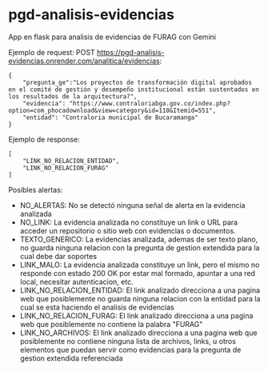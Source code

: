 # pgd-analisis-evidencias
App en flask para analisis de evidencias de FURAG con Gemini

Ejemplo de request:
POST https://pgd-analisis-evidencias.onrender.com/analitica/evidencias:
```
{
    "pregunta_ge":"Los proyectos de transformación digital aprobados en el comité de gestión y desempeño institucional están sustentados en los resultados de la arquitectura?",
    "evidencia": "https://www.contraloriabga.gov.co/index.php?option=com_phocadownload&view=category&id=110&Itemid=551",
    "entidad": "Contraloria municipal de Bucaramanga"
}
```

Ejemplo de response:
```
[
    "LINK_NO_RELACION_ENTIDAD",
    "LINK_NO_RELACION_FURAG"
]
```

Posibles alertas:

- NO_ALERTAS: No se detectó ninguna señal de alerta en la evidencia analizada
- NO_LINK: La evidencia analizada no constituye un link o URL para acceder un repositorio o sitio web con evidencias o documentos.
- TEXTO_GENERICO: La evidencias analizada, ademas de ser texto plano, no guarda ninguna relacion con la pregunta de gestion extendida para la cual debe dar soportes
- LINK_MALO: La evidencia analizada constituye un link, pero el mismo no responde con estado 200 OK por estar mal formado, apuntar a una red local, necesitar autenticacion, etc.
- LINK_NO_RELACION_ENTIDAD:  El link analizado direcciona a una pagina web que posiblemente no guarda ninguna relacion con la entidad para la cual se esta haciendo el analisis de evidencias
- LINK_NO_RELACION_FURAG: El link analizado direcciona a una pagina web que posiblemente no contiene la palabra "FURAG"
- LINK_NO_ARCHIVOS: El link analizado direcciona a una pagina web que posiblemente no contiene ninguna lista de archivos, links, u otros elementos que puedan servir como evidencias para la pregunta de gestion extendida referenciada
